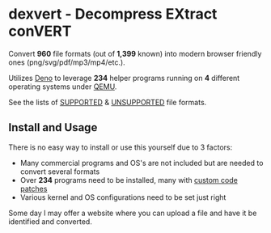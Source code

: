 # dexvert - Decompress EXtract conVERT
Convert **960** file formats (out of **1,399** known) into modern browser friendly ones (png/svg/pdf/mp3/mp4/etc.).

Utilizes [Deno](https://deno.land/) to leverage **234** helper programs running on **4** different operating systems under [QEMU](https://www.qemu.org/).

See the lists of [SUPPORTED](SUPPORTED.md) & [UNSUPPORTED](UNSUPPORTED.md) file formats.

## Install and Usage
There is no easy way to install or use this yourself due to 3 factors:
* Many commercial programs and OS's are not included but are needed to convert several formats
* Over **234** programs need to be installed, many with [custom code patches](https://github.com/Sembiance/dexvert-gentoo-overlay)
* Various kernel and OS configurations need to be set just right

Some day I may offer a website where you can upload a file and have it be identified and converted.